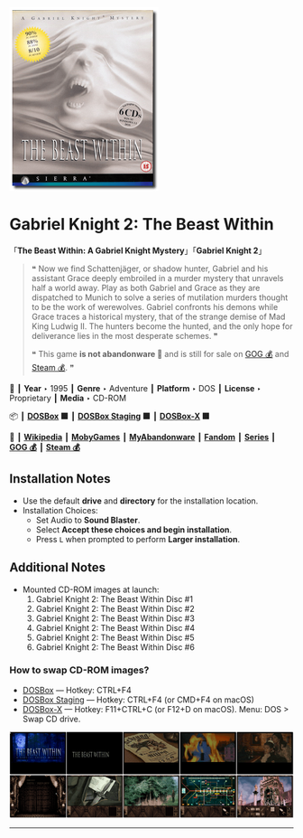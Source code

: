![](Thumbnail.png "application-thumbnail")

# Gabriel Knight 2: The Beast Within

「**The Beast Within: A Gabriel Knight Mystery**」「**Gabriel Knight 2**」

> ❝ Now we find Schattenjäger, or shadow hunter, Gabriel and his assistant Grace deeply embroiled in a murder mystery that unravels half a world away. Play as both Gabriel and Grace as they are dispatched to Munich to solve a series of mutilation murders thought to be the work of werewolves. Gabriel confronts his demons while Grace traces a historical mystery, that of the strange demise of Mad King Ludwig II. The hunters become the hunted, and the only hope for deliverance lies in the most desperate schemes. ❞
>
> ❝ This game **is not abandonware 🚫** and is still for sale on [GOG 💰](https://gog.com/en/game/gabriel_knight_2_the_beast_within) and [Steam 💰](https://store.steampowered.com/app/496760/The_Beast_Within_A_Gabriel_Knight_Mystery/). ❞
>

📌 ┃ **Year** ‣ 1995 ┃ **Genre** ‣ Adventure ┃ **Platform** ‣ DOS ┃ **License** ‣ Proprietary ┃ **Media** ‣ CD-ROM 

📦 ┃ **[DOSBox](https://www.dosbox.com/) 🟩** ┃ **[DOSBox Staging](https://dosbox-staging.github.io/) 🟩** ┃ **[DOSBox-X](https://dosbox-x.com/) 🟩** 

📎 ┃ **[Wikipedia](https://en.wikipedia.org/wiki/The_Beast_Within:_A_Gabriel_Knight_Mystery)** ┃ **[MobyGames](https://www.mobygames.com/game/118/the-beast-within-a-gabriel-knight-mystery/)** ┃ **[MyAbandonware](https://www.myabandonware.com/game/the-beast-within-a-gabriel-knight-mystery-3gu)** ┃ **[Fandom](https://gabrielknight.fandom.com/wiki/The_Beast_Within:_A_Gabriel_Knight_Mystery)** ┃ **[Series](https://en.wikipedia.org/wiki/Gabriel_Knight)** ┃ **[GOG 💰](https://gog.com/en/game/gabriel_knight_2_the_beast_within)** ┃ **[Steam 💰](https://store.steampowered.com/app/496760/The_Beast_Within_A_Gabriel_Knight_Mystery/)** 

## Installation Notes
- Use the default **drive** and **directory** for the installation location.
- Installation Choices:
  - Set Audio to **Sound Blaster**.
  - Select **Accept these choices and begin installation**.
  - Press `L` when prompted to perform **Larger installation**.

## Additional Notes
- Mounted CD-ROM images at launch:
  1. Gabriel Knight 2: The Beast Within Disc #1
  2. Gabriel Knight 2: The Beast Within Disc #2
  3. Gabriel Knight 2: The Beast Within Disc #3
  4. Gabriel Knight 2: The Beast Within Disc #4
  5. Gabriel Knight 2: The Beast Within Disc #5
  6. Gabriel Knight 2: The Beast Within Disc #6

### How to swap CD-ROM images?
- [DOSBox](https://www.dosbox.com/wiki/DOSBox_FAQ#Swapping_CD_images) — Hotkey: CTRL+F4
- [DOSBox Staging](https://github.com/dosbox-staging/dosbox-staging/blob/main/README) — Hotkey: CTRL+F4 (or CMD+F4 on macOS)
- [DOSBox-X](https://dosbox-x.com/wiki/Guide%3AManaging-image-files-in-DOSBox%E2%80%90X#_mounting_multiple_cd_or_dvd_images) — Hotkey: F11+CTRL+C (or F12+D on macOS). Menu: DOS > Swap CD drive.

![](Montage.png "Gabriel Knight 2: The Beast Within")

---

